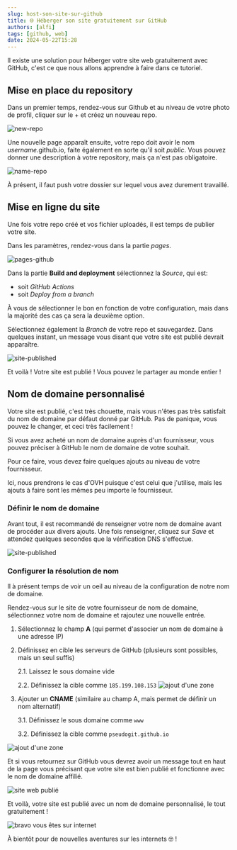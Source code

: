 ```yaml
---
slug: host-son-site-sur-github
title: 🌐 Héberger son site gratuitement sur GitHub
authors: [alfi]
tags: [github, web]
date: 2024-05-22T15:28
---
```

Il existe une solution pour héberger votre site web gratuitement avec GitHub, c'est ce que nous allons apprendre à faire dans ce tutoriel.

<!--truncate-->

## Mise en place du repository
Dans un premier temps, rendez-vous sur Github et au niveau de votre photo de profil, cliquer sur le + et créez un nouveau repo.

![new-repo](./images/new-repo.png)

Une nouvelle page apparaît ensuite, votre repo doit avoir le nom *username*.github.io, faite également en sorte qu'il soit *public*. Vous pouvez donner une description à votre repository, mais ça n'est pas obligatoire.

![name-repo](./images/name-repo.png)

À présent, il faut push votre dossier sur lequel vous avez durement travaillé. 

## Mise en ligne du site

Une fois votre repo créé et vos fichier uploadés, il est temps de publier votre site.

Dans les paramètres, rendez-vous dans la partie *pages*.

![pages-github](./images/settings-repo.png)

Dans la partie **Build and deployment** sélectionnez la *Source*, qui est: 

- soit *GitHub Actions* 
- soit *Deploy from a branch*

À vous de sélectionner le bon en fonction de votre configuration, mais dans la majorité des cas ça sera la deuxième option.

Sélectionnez également la *Branch* de votre repo et sauvegardez. Dans quelques instant, un message vous disant que votre site est publié devrait apparaître.

![site-published](./images/site_published.png)

Et voilà ! Votre site est publié ! Vous pouvez le partager au monde entier !


## Nom de domaine personnalisé

Votre site est publié, c'est très chouette, mais vous n'êtes pas très satisfait du nom de domaine par défaut donné par GitHub. Pas de panique, vous pouvez le changer, et ceci très facilement !

Si vous avez acheté un nom de domaine auprès d'un fournisseur, vous pouvez préciser à GitHub le nom de domaine de votre souhait.

Pour ce faire, vous devez faire quelques ajouts au niveau de votre fournisseur. 

Ici, nous prendrons le cas d'OVH puisque c'est celui que j'utilise, mais les ajouts à faire sont les mêmes peu importe le fournisseur.

### Définir le nom de domaine

Avant tout, il est recommandé de renseigner votre nom de domaine avant de procéder aux divers ajouts. Une fois renseigner, cliquez sur *Save* et attendez quelques secondes que la vérification DNS s'effectue.

![site-published](./images/subdomain.png)


### Configurer la résolution de nom
Il à présent temps de voir un oeil au niveau de la configuration de notre nom de domaine.

Rendez-vous sur le site de votre fournisseur de nom de domaine, sélectionnez votre nom de domaine et rajoutez une nouvelle entrée.

1. Sélectionnez le champ **A** (qui permet d'associer un nom de domaine à une adresse IP)
2. Définissez en cible les serveurs de GitHub (plusieurs sont possibles, mais un seul suffis)

    2.1. Laissez le sous domaine vide

    2.2. Définissez la cible comme `185.199.108.153`
![ajout d'une zone](./images/zone-A.png)

3. Ajouter un **CNAME** (similaire au champ A, mais permet de définir un nom alternatif) 

    3.1. Définissez le sous domaine comme `www`

    3.2. Définissez la cible comme `pseudogit.github.io`

![ajout d'une zone](./images/CNAME.png)

Et si vous retournez sur GitHub vous devrez avoir un message tout en haut de la page vous précisant que votre site est bien publié et fonctionne avec le nom de domaine affilié.

![site web publié](./images/published2.png)

Et voilà, votre site est publié avec un nom de domaine personnalisé, le tout gratuitement !

![bravo vous êtes sur internet](./images/bravo.gif)

À bientôt pour de nouvelles aventures sur les internets 🤓 !